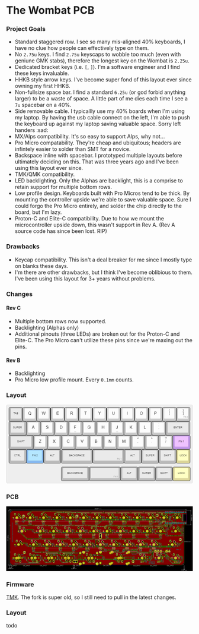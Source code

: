 # The Wombat PCB

### Project Goals

- Standard staggered row. I see so many mis-aligned 40% keyboards, I have no clue how people can effectively type on them.
- No `2.75u` keys. I find `2.75u` keyscaps to wobble too much (even with geniune GMK stabs), therefore the longest key on the Wombat is `2.25u`.
- Dedicated bracket keys (i.e. `[`, `]`). I'm a software engineer and I find these keys invaluable.
- HHKB style arrow keys. I've become super fond of this layout ever since owning my first HHKB.
- Non-fullsize space bar. I find a standard `6.25u` (or god forbid anything larger) to be a waste of space. A little part of me dies each time I see a `7u` spacebar on a 40%.
- Side removable cable. I typicallly use my 40% boards when I'm using my laptop. By having the usb cable connect on the left, I'm able to push the keyboard up against my laptop saving valuable space. Sorry left handers :sad:
- MX/Alps compatibility. It's so easy to support Alps, why not...
- Pro Micro compatability. They're cheap and ubiquitous; headers are infintely easier to solder than SMT for a novice.
- Backspace inline with spacebar. I prototyped multiple layouts before ultimately deciding on this. That was three years ago and I've been using this layout ever since.
- TMK/QMK compatibility.
- LED backlighting. Only the Alphas are backlight, this is a comprise to retain support for multiple bottom rows.
- Low profile design. Keyboards built with Pro Micros tend to be thick. By mounting the controller upside we're able to save valuable space. Sure I could forgo the Pro Micro entirely, and solder the chip directly to the board, but I'm lazy.
- Proton-C and Elite-C compatibility. Due to how we mount the microcontroller upside down, this wasn't support in Rev A. (Rev A source code has since been lost. RIP)

### Drawbacks

- Keycap compatibility. This isn't a deal breaker for me since I mostly type on blanks these days.
- I'm there are other drawbacks, but I think I've become oblibious to them. I've been using this layout for 3+ years without problems.

### Changes

#### Rev C

- Multiple bottom rows now supported.
- Backlighting (Alphas only)
- Additional pinouts (three LEDs) are broken out for the Proton-C and Elite-C. The Pro Micro can't utilize these pins since we're maxing out the pins.

#### Rev B

- Backlighting
- Pro Micro low profile mount. Every `0.1mm` counts.

### Layout

![Wombat Layout](img/wombat.png)

### PCB

![Back](img/wombat_pcb_back.png)

### Firmware

[TMK](https://github.com/egladman/wombat-tmk). The fork is super old, so I still need to pull in the latest changes.

### Layout

todo

